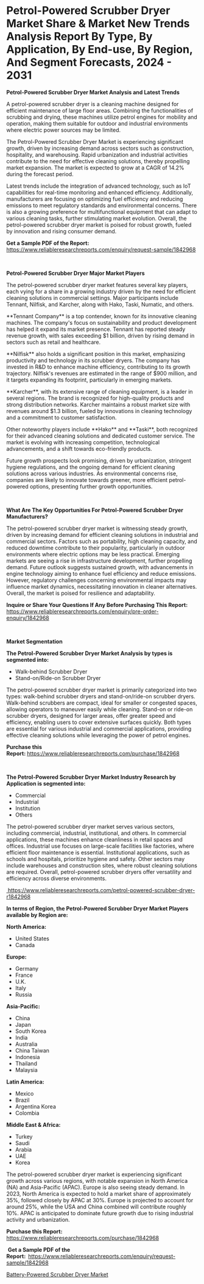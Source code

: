 <p><h1>Petrol-Powered Scrubber Dryer Market Share & Market New Trends Analysis Report By Type, By Application, By End-use, By Region, And Segment Forecasts, 2024 - 2031</h1></p><p><strong>Petrol-Powered Scrubber Dryer Market Analysis and Latest Trends</strong></p>
<p><p>A petrol-powered scrubber dryer is a cleaning machine designed for efficient maintenance of large floor areas. Combining the functionalities of scrubbing and drying, these machines utilize petrol engines for mobility and operation, making them suitable for outdoor and industrial environments where electric power sources may be limited. </p><p>The Petrol-Powered Scrubber Dryer Market is experiencing significant growth, driven by increasing demand across sectors such as construction, hospitality, and warehousing. Rapid urbanization and industrial activities contribute to the need for effective cleaning solutions, thereby propelling market expansion. The market is expected to grow at a CAGR of 14.2% during the forecast period. </p><p>Latest trends include the integration of advanced technology, such as IoT capabilities for real-time monitoring and enhanced efficiency. Additionally, manufacturers are focusing on optimizing fuel efficiency and reducing emissions to meet regulatory standards and environmental concerns. There is also a growing preference for multifunctional equipment that can adapt to various cleaning tasks, further stimulating market evolution. Overall, the petrol-powered scrubber dryer market is poised for robust growth, fueled by innovation and rising consumer demand.</p></p>
<p><strong>Get a Sample PDF of the Report:&nbsp;</strong> <a href="https://www.reliableresearchreports.com/enquiry/request-sample/1842968?utm_campaign=48&utm_medium=2&utm_source=Github&utm_content=ia&utm_term=01012025&utm_id=petrol-powered-scrubber-dryer">https://www.reliableresearchreports.com/enquiry/request-sample/1842968</a></p>
<p>&nbsp;</p>
<p><strong>Petrol-Powered Scrubber Dryer Major Market Players</strong></p>
<p><p>The petrol-powered scrubber dryer market features several key players, each vying for a share in a growing industry driven by the need for efficient cleaning solutions in commercial settings. Major participants include Tennant, Nilfisk, and Karcher, along with Hako, Taski, Numatic, and others. </p><p>**Tennant Company** is a top contender, known for its innovative cleaning machines. The company's focus on sustainability and product development has helped it expand its market presence. Tennant has reported steady revenue growth, with sales exceeding $1 billion, driven by rising demand in sectors such as retail and healthcare.</p><p>**Nilfisk** also holds a significant position in this market, emphasizing productivity and technology in its scrubber dryers. The company has invested in R&D to enhance machine efficiency, contributing to its growth trajectory. Nilfisk's revenues are estimated in the range of $900 million, and it targets expanding its footprint, particularly in emerging markets.</p><p>**Karcher**, with its extensive range of cleaning equipment, is a leader in several regions. The brand is recognized for high-quality products and strong distribution networks. Karcher maintains a robust market size with revenues around $1.3 billion, fueled by innovations in cleaning technology and a commitment to customer satisfaction.</p><p>Other noteworthy players include **Hako** and **Taski**, both recognized for their advanced cleaning solutions and dedicated customer service. The market is evolving with increasing competition, technological advancements, and a shift towards eco-friendly products.</p><p>Future growth prospects look promising, driven by urbanization, stringent hygiene regulations, and the ongoing demand for efficient cleaning solutions across various industries. As environmental concerns rise, companies are likely to innovate towards greener, more efficient petrol-powered options, presenting further growth opportunities.</p></p>
<p>&nbsp;</p>
<p><strong>What Are The Key Opportunities For Petrol-Powered Scrubber Dryer Manufacturers?</strong></p>
<p><p>The petrol-powered scrubber dryer market is witnessing steady growth, driven by increasing demand for efficient cleaning solutions in industrial and commercial sectors. Factors such as portability, high cleaning capacity, and reduced downtime contribute to their popularity, particularly in outdoor environments where electric options may be less practical. Emerging markets are seeing a rise in infrastructure development, further propelling demand. Future outlook suggests sustained growth, with advancements in engine technology aiming to enhance fuel efficiency and reduce emissions. However, regulatory challenges concerning environmental impacts may influence market dynamics, necessitating innovation in cleaner alternatives. Overall, the market is poised for resilience and adaptability.</p></p>
<p><strong>Inquire or Share Your Questions If Any Before Purchasing This Report:</strong> <a href="https://www.reliableresearchreports.com/enquiry/pre-order-enquiry/1842968?utm_campaign=48&utm_medium=2&utm_source=Github&utm_content=ia&utm_term=01012025&utm_id=petrol-powered-scrubber-dryer">https://www.reliableresearchreports.com/enquiry/pre-order-enquiry/1842968</a></p>
<p>&nbsp;</p>
<p><strong>Market Segmentation</strong></p>
<p><strong>The Petrol-Powered Scrubber Dryer Market Analysis by types is segmented into:</strong></p>
<p><ul><li>Walk-behind Scrubber Dryer</li><li>Stand-on/Ride-on Scrubber Dryer</li></ul></p>
<p><p>The petrol-powered scrubber dryer market is primarily categorized into two types: walk-behind scrubber dryers and stand-on/ride-on scrubber dryers. Walk-behind scrubbers are compact, ideal for smaller or congested spaces, allowing operators to maneuver easily while cleaning. Stand-on or ride-on scrubber dryers, designed for larger areas, offer greater speed and efficiency, enabling users to cover extensive surfaces quickly. Both types are essential for various industrial and commercial applications, providing effective cleaning solutions while leveraging the power of petrol engines.</p></p>
<p><strong>Purchase this Report:&nbsp;</strong><a href="https://www.reliableresearchreports.com/purchase/1842968?utm_campaign=48&utm_medium=2&utm_source=Github&utm_content=ia&utm_term=01012025&utm_id=petrol-powered-scrubber-dryer">https://www.reliableresearchreports.com/purchase/1842968</a></p>
<p>&nbsp;</p>
<p><strong>The Petrol-Powered Scrubber Dryer Market Industry Research by Application is segmented into:</strong></p>
<p><ul><li>Commercial</li><li>Industrial</li><li>Institution</li><li>Others</li></ul></p>
<p><p>The petrol-powered scrubber dryer market serves various sectors, including commercial, industrial, institutional, and others. In commercial applications, these machines enhance cleanliness in retail spaces and offices. Industrial use focuses on large-scale facilities like factories, where efficient floor maintenance is essential. Institutional applications, such as schools and hospitals, prioritize hygiene and safety. Other sectors may include warehouses and construction sites, where robust cleaning solutions are required. Overall, petrol-powered scrubber dryers offer versatility and efficiency across diverse environments.</p></p>
<p><a href="https://www.reliableresearchreports.com/petrol-powered-scrubber-dryer-r1842968?utm_campaign=48&utm_medium=2&utm_source=Github&utm_content=ia&utm_term=01012025&utm_id=petrol-powered-scrubber-dryer">&nbsp;https://www.reliableresearchreports.com/petrol-powered-scrubber-dryer-r1842968</a></p>
<p><strong>In terms of Region, the Petrol-Powered Scrubber Dryer Market Players available by Region are:</strong></p>
<p>
    <p> <strong> North America: </strong>
        <ul>
            <li>United States</li>
            <li>Canada</li>
        </ul>
        </p> 
    <p> <strong> Europe: </strong>
        <ul>
            <li>Germany</li>
            <li>France</li>
            <li>U.K.</li>
            <li>Italy</li>
            <li>Russia</li>
        </ul>
        </p> 
    <p> <strong> Asia-Pacific: </strong>
        <ul>
            <li>China</li>
            <li>Japan</li>
            <li>South Korea</li>
            <li>India</li>
            <li>Australia</li>
            <li>China Taiwan</li>
            <li>Indonesia</li>
            <li>Thailand</li>
            <li>Malaysia</li>
        </ul>
        </p> 
    <p> <strong> Latin America: </strong>
        <ul>
            <li>Mexico</li>
            <li>Brazil</li>
            <li>Argentina Korea</li>
            <li>Colombia</li>
        </ul>
        </p> 
    <p> <strong> Middle East & Africa: </strong>
        <ul>
            <li>Turkey</li>
            <li>Saudi</li>
            <li>Arabia</li>
            <li>UAE</li>
            <li>Korea</li>
        </ul>
    </p>
    </p>
<p><p>The petrol-powered scrubber dryer market is experiencing significant growth across various regions, with notable expansion in North America (NA) and Asia-Pacific (APAC). Europe is also seeing steady demand. In 2023, North America is expected to hold a market share of approximately 35%, followed closely by APAC at 30%. Europe is projected to account for around 25%, while the USA and China combined will contribute roughly 10%. APAC is anticipated to dominate future growth due to rising industrial activity and urbanization.</p></p>
<p><strong>Purchase this Report: </strong><a href="https://www.reliableresearchreports.com/purchase/1842968?utm_campaign=48&utm_medium=2&utm_source=Github&utm_content=ia&utm_term=01012025&utm_id=petrol-powered-scrubber-dryer">https://www.reliableresearchreports.com/purchase/1842968</a></p>
<p>&nbsp;<strong>Get a Sample PDF of the Report:&nbsp;&nbsp;</strong><a href="https://www.reliableresearchreports.com/enquiry/request-sample/1842968?utm_campaign=48&utm_medium=2&utm_source=Github&utm_content=ia&utm_term=01012025&utm_id=petrol-powered-scrubber-dryer">https://www.reliableresearchreports.com/enquiry/request-sample/1842968</a></p>
<p><strong></strong></p>
<p><p><a href="https://github.com/mathastilley812967/Market-Research-Report-List-1/blob/main/battery-powered-scrubber-dryer-market.md?utm_campaign=48&utm_medium=2&utm_source=Github&utm_content=ia&utm_term=01012025&utm_id=petrol-powered-scrubber-dryer">Battery-Powered Scrubber Dryer Market</a></p></p>